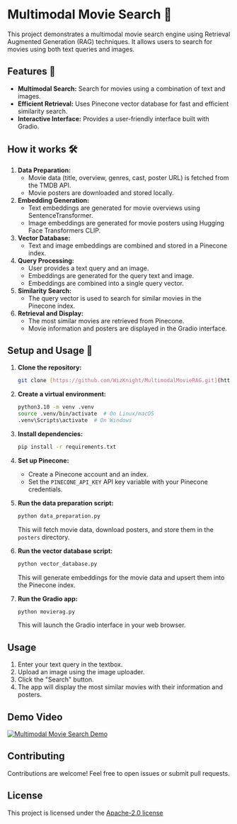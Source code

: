# Multimodal Movie Search 🍿

This project demonstrates a multimodal movie search engine using Retrieval Augmented Generation (RAG) techniques.
It allows users to search for movies using both text queries and images.

## Features 🚅

*   **Multimodal Search:** Search for movies using a combination of text and images.
*   **Efficient Retrieval:** Uses Pinecone vector database for fast and efficient similarity search.
*   **Interactive Interface:** Provides a user-friendly interface built with Gradio.

## How it works 🛠️

1.  **Data Preparation:**
    *   Movie data (title, overview, genres, cast, poster URL) is fetched from the TMDB API.
    *   Movie posters are downloaded and stored locally.
2.  **Embedding Generation:**
    *   Text embeddings are generated for movie overviews using SentenceTransformer.
    *   Image embeddings are generated for movie posters using Hugging Face Transformers CLIP.
3.  **Vector Database:**
    *   Text and image embeddings are combined and stored in a Pinecone index.
4.  **Query Processing:**
    *   User provides a text query and an image.
    *   Embeddings are generated for the query text and image.
    *   Embeddings are combined into a single query vector.
5.  **Similarity Search:**
    *   The query vector is used to search for similar movies in the Pinecone index.
6.  **Retrieval and Display:**
    *   The most similar movies are retrieved from Pinecone.
    *   Movie information and posters are displayed in the Gradio interface.

## Setup and Usage 🤳

1.  **Clone the repository:**
    ```bash
    git clone [https://github.com/WizKnight/MultimodalMovieRAG.git](https://github.com/WizKnight/MultimodalMovieRAG.git)
    ```

2.  **Create a virtual environment:**
    ```bash
    python3.10 -m venv .venv 
    source .venv/bin/activate  # On Linux/macOS
    .venv\Scripts\activate  # On Windows
    ```

3.  **Install dependencies:**
    ```bash
    pip install -r requirements.txt
    ```

4.  **Set up Pinecone:**
    *   Create a Pinecone account and an index.
    *   Set the `PINECONE_API_KEY` API key variable with your Pinecone credentials.

5.  **Run the data preparation script:**
    ```bash
    python data_preparation.py
    ```
    This will fetch movie data, download posters, and store them in the `posters` directory.

6.  **Run the vector database script:**
    ```bash
    python vector_database.py
    ```
    This will generate embeddings for the movie data and upsert them into the Pinecone index.

7.  **Run the Gradio app:**
    ```bash
    python movierag.py
    ```
    This will launch the Gradio interface in your web browser.

## Usage

1.  Enter your text query in the textbox.
2.  Upload an image using the image uploader.
3.  Click the "Search" button.
4.  The app will display the most similar movies with their information and posters.

## Demo Video

[![Multimodal Movie Search Demo](add_link.gif)](https://www.loom.com/)

## Contributing

Contributions are welcome! Feel free to open issues or submit pull requests.

## License

This project is licensed under the [Apache-2.0 license]([LICENSE](https://github.com/WizKnight/MultimodalMovieRAG/blob/main/LICENSE))
